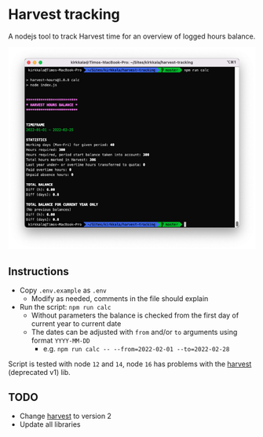 # Harvest tracking

A nodejs tool to track Harvest time for an overview of logged hours balance.

![Screenshot of harvest-tracking npm run calc command](img/harvest-tracking.png)

## Instructions

- Copy `.env.example` as `.env`
  - Modify as needed, comments in the file should explain
- Run the script: `npm run calc`
  - Without parameters the balance is checked from the first day of current year to current date
  - The dates can be adjusted with `from` and/or `to` arguments using format `YYYY-MM-DD`
    - e.g. `npm run calc -- --from=2022-02-01 --to=2022-02-28`

Script is tested with node `12` and `14`,
node `16` has problems with the [harvest](https://www.npmjs.com/package/harvest) (deprecated v1) lib.

## TODO
* Change [harvest](https://www.npmjs.com/package/harvest) to version 2
* Update all libraries